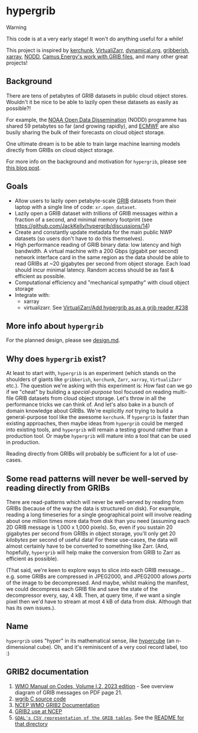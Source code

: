 # hypergrib

> [!WARNING]
> This code is at a very early stage! It won't do anything useful for a while!

This project is inspired by [kerchunk](https://fsspec.github.io/kerchunk/), [VirtualiZarr](https://github.com/zarr-developers/VirtualiZarr), [dynamical.org](https://dynamical.org), [gribberish](https://github.com/mpiannucci/gribberish), [xarray](https://docs.xarray.dev/en/stable/), [NODD](https://www.noaa.gov/nodd), [Camus Energy's work with GRIB files](https://discourse.pangeo.io/t/pangeo-showcase-optimizations-for-kerchunk-aggregation-and-zarr-i-o-at-scale-for-machine-learning/4074/3), and many other great projects!

## Background
There are tens of petabytes of GRIB datasets in public cloud object stores. Wouldn't it be nice to be able to lazily open these datasets as easily as possible?!

For example, the [NOAA Open Data Dissemination](https://www.noaa.gov/nodd) (NODD) programme has shared 59 petabytes so far (and growing rapidly), and [ECMWF](https://www.ecmwf.int/en/forecasts/datasets/open-data) are also busily sharing the bulk of their forecasts on cloud object storage. 

One ultimate dream is to be able to train large machine learning models directly from GRIBs on cloud object storage.

For more info on the background and motivation for `hypergrib`, please see [this blog post](https://openclimatefix.org/post/lazy-loading-making-it-easier-to-access-vast-datasets-of-weather-satellite-data).

## Goals
- Allow users to lazily open petabyte-scale [GRIB](https://en.wikipedia.org/wiki/GRIB) datasets from their laptop with a single line of code: `xr.open_dataset`.
- Lazily open a GRIB dataset with _trillions_ of GRIB messages within a fraction of a second, and minimal memory footprint (see https://github.com/JackKelly/hypergrib/discussions/14)
- Create and constantly update metadata for the main public NWP datasets (so users don't have to do this themselves).
- High performance reading of GRIB binary data: low latency and high bandwidth. A virtual machine with a 200 Gbps (gigabit per second) network interface card in the same region as the data should be able to read GRIBs at ~20 gigabytes per second from object storage. Each load should incur minimal latency. Random access should be as fast & efficient as possible.
- Computational efficiency and "mechanical sympathy" with cloud object storage
- Integrate with:
    - xarray
    - virtualizarr. See [VirtualiZarr/Add hypergrib as as a grib reader #238](https://github.com/zarr-developers/VirtualiZarr/issues/238)

## More info about `hypergrib`
For the planned design, please see [design.md](https://github.com/JackKelly/hypergrib/blob/main/design.md).

## Why does `hypergrib` exist?
At least to start with, `hypergrib` is an experiment (which stands on the shoulders of giants like `gribberish`, `kerchunk`, `Zarr`, `xarray`, `VirtualiZarr` etc.). The question we're asking with this experiment is: How fast can we go if we "cheat" by building a _special-purpose_ tool focused on reading multi-file GRIB datasets from cloud object storage. Let's throw in all the performance tricks we can think of. And let's also bake in a bunch of domain knowledge about GRIBs. We're explicitly _not_ trying to build a general-purpose tool like the awesome `kerchunk`. If `hypergrib` is faster than existing approaches, then maybe ideas from `hypergrib` could be merged into existing tools, and `hypergrib` will remain a testing ground rather than a production tool. Or maybe `hypergrib` will mature into a tool that can be used in production.

Reading directly from GRIBs will probably be sufficient for a lot of use-cases.

## Some read patterns will never be well-served by reading directly from GRIBs
There are read-patterns which will never be well-served by reading from GRIBs (because of the way the data is structured on disk). For example, reading a long timeseries for a single geographical point will involve reading about one million times more data from disk than you need (assuming each 2D GRIB message is 1,000 x 1,000 pixels). So, even if you sustain 20 gigabytes per second from GRIBs in object storage, you'll only get 20 _kilobytes_ per second of useful data! For these use-cases, the data will almost certainly have to be converted to something like Zarr. (And, hopefully, `hypergrib` will help make the conversion from GRIB to Zarr as efficient as possible).

(That said, we're keen to explore ways to slice _into_ each GRIB message... e.g. some GRIBs are compressed in JPEG2000, and JPEG2000 allows _parts_ of the image to be decompressed. And maybe, whilst making the manifest, we could decompress each GRIB file and save the state of the decompressor every, say, 4 kB. Then, at query time, if we want a single pixel then we'd have to stream at most 4 kB of data from disk. Although that has its own issues.).

## Name
`hypergrib` uses "hyper" in its mathematical sense, like [hypercube](https://en.wikipedia.org/wiki/Hypercube) (an n-dimensional cube). Oh, and it's reminiscent of a very cool record label, too :)

## GRIB2 documentation

1. [WMO Manual on Codes, Volume I.2, 2023 edition](https://library.wmo.int/records/item/35625-manual-on-codes-volume-i-2-international-codes) - See overview diagram of GRIB messages on PDF page 21.
2. [wgrib C source code](https://github.com/NOAA-EMC/NCEPLIBS-grib_util/blob/develop/src/wgrib/wgrib.c)
3. [NCEP WMO GRIB2 Documentation](https://www.nco.ncep.noaa.gov/pmb/docs/grib2/grib2_doc/)
4. [GRIB2 use at NCEP](https://www.nco.ncep.noaa.gov/pmb/docs/grib2/)
5. [`GDAL's CSV representation of the GRIB tables`](https://github.com/OSGeo/gdal/tree/master/frmts/grib/data). See the [README for that directory](https://github.com/OSGeo/gdal/blob/master/frmts/grib/degrib/README.TXT)
